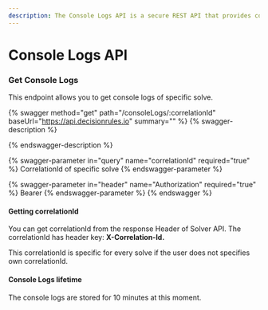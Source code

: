 ```yaml
---
description: The Console Logs API is a secure REST API that provides console logs.
---
```


# Console Logs API

### Get Console Logs

This endpoint allows you to get console logs of specific solve.&#x20;

{% swagger method="get" path="/consoleLogs/:correlationId" baseUrl="https://api.decisionrules.io" summary="" %}
{% swagger-description %}

{% endswagger-description %}

{% swagger-parameter in="query" name="correlationId" required="true" %}
CorrelationId of specific solve
{% endswagger-parameter %}

{% swagger-parameter in="header" name="Authorization" required="true" %}
Bearer <Solver API Key>
{% endswagger-parameter %}
{% endswagger %}

#### Getting correlationId

You can get correlationId from the response Header of Solver API. The correlationId has header key: **X-Correlation-Id.**

This correlationId is specific for every solve if the user does not specifies own correlationId.

#### Console Logs lifetime

The console logs are stored for 10 minutes at this moment.
